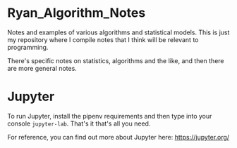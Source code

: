# Ryan_Algorithm_Notes
Notes and examples of various algorithms and statistical models. This is just my repository where I compile notes that I think will be relevant to programming.

There's specific notes on statistics, algorithms and the like, and then there are more general notes.

# Jupyter
To run Jupyter, install the pipenv requirements and then type into your console `jupyter-lab`. That's it that's all you need.

For reference, you can find out more about Jupyter here: https://jupyter.org/
